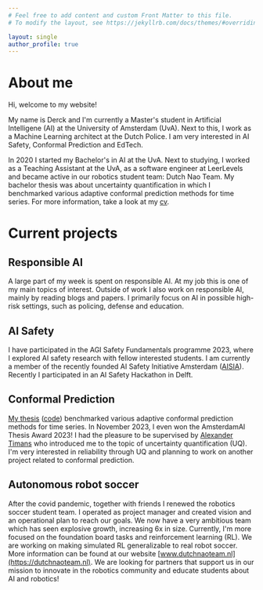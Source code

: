 ```yaml
---
# Feel free to add content and custom Front Matter to this file.
# To modify the layout, see https://jekyllrb.com/docs/themes/#overriding-theme-defaults

layout: single
author_profile: true
---
```

<!-- website icon
<link rel="icon" type="image/x-icon" href="/images/favicon.ico">

<a href="{{page.url}}" id="theme-toggle" onclick="modeSwitcher()" style="cursor: pointer;"></a>

-->
# About me
Hi, welcome to my website!

My name is Derck and I'm currently a Master's student in Artificial Intelligene (AI) at the University of Amsterdam (UvA). Next to this, I work as a Machine Learning architect at the Dutch Police. I am very interested in AI Safety, Conformal Prediction and EdTech. 


In 2020 I started my Bachelor's in AI at the UvA. Next to studying, I worked as a Teaching Assistant at the UvA, as a software engineer at LeerLevels and became active in our robotics student team: Dutch Nao Team. My bachelor thesis was about uncertainty quantification in which I benchmarked various adaptive conformal prediction methods for time series. For more information, take a look at my [cv](../assets/share/cv_derckprinzhorn.pdf).

# Current projects

## Responsible AI
A large part of my week is spent on responsible AI. At my job this is one of my main topics of interest. Outside of work I also work on responsible AI, mainly by reading blogs and papers. I primarily focus on AI in possible high-risk settings, such as policing, defense and education.

## AI Safety
I have participated in the AGI Safety Fundamentals programme 2023, where I explored AI safety research with fellow interested students. I am currently a member of the recently founded AI Safety Initiative Amsterdam ([AISIA](https://aisafetyamsterdam.com/)). Recently I participated in an AI Safety Hackathon in Delft.


## Conformal Prediction
[My thesis](/assets/share/BScThesis_DerckPrinzhorn.pdf) ([code](https://github.com/dweprinz/Benchmarking-conformal-prediction-methods-for-time-series-regression)) benchmarked various adaptive conformal prediction methods for time series. In November 2023, I even won the AmsterdamAI Thesis Award 2023! I had the pleasure to be supervised by [Alexander Timans](https://www.linkedin.com/in/alexander-timans/) who introduced me to the topic of uncertainty quantification (UQ). I'm very interested in reliability through UQ and planning to work on another project related to conformal prediction.

## Autonomous robot soccer
After the covid pandemic, together with friends I renewed the robotics soccer student team. I operated as project manager and created vision and an operational plan to reach our goals. We now have a very ambitious team which has seen explosive growth, increasing 6x in size. Currently, I'm more focused on the foundation board tasks and reinforcement learning (RL). We are working on making simulated RL generalizable to real robot soccer. More information can be found at our website [www.dutchnaoteam.nl](https://dutchnaoteam.nl). We are looking for partners that support us in our mission to innovate in the robotics community and educate students about AI and robotics!